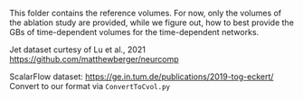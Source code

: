 This folder contains the reference volumes. For now, only the volumes of the ablation study are provided, while we figure out, how to best provide the GBs of time-dependent volumes for the time-dependent networks.

Jet dataset curtesy of Lu et al., 2021 https://github.com/matthewberger/neurcomp

ScalarFlow dataset: https://ge.in.tum.de/publications/2019-tog-eckert/
Convert to our format via `ConvertToCvol.py`